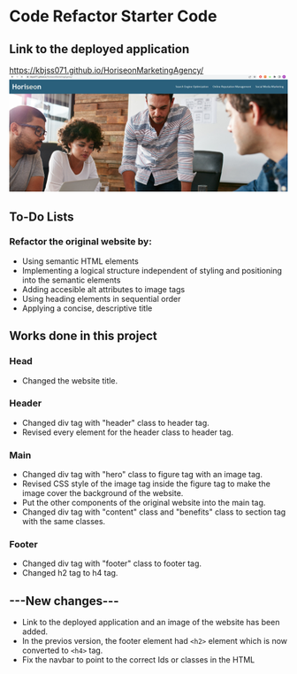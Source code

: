 # Code Refactor Starter Code

## Link to the deployed application
https://kbjss071.github.io/HoriseonMarketingAgency/
![alt text](./assets/images/Capture.PNG)

## To-Do Lists

### Refactor the original website by:
- Using semantic HTML elements
- Implementing a logical structure independent of styling and positioning into the semantic elements
- Adding accesible alt attributes to image tags
- Using heading elements in sequential order
- Applying a concise, descriptive title

## Works done in this project

### Head
- Changed the website title.

### Header
- Changed div tag with "header" class to header tag.
- Revised every element for the header class to header tag.

### Main
- Changed div tag with "hero" class to figure tag with an image tag.
- Revised CSS style of the image tag inside the figure tag to make the image cover the background of the website.
- Put the other components of the original website into the main tag.
- Changed div tag with "content" class and "benefits" class to section tag with the same classes.

### Footer
- Changed div tag with "footer" class to footer tag.
- Changed h2 tag to h4 tag.

## ---New changes---
- Link to the deployed application and an image of the website has been added.
- In the previos version, the footer element had `<h2>` element which is now converted to `<h4>` tag.
- Fix the navbar to point to the correct Ids or classes in the HTML
